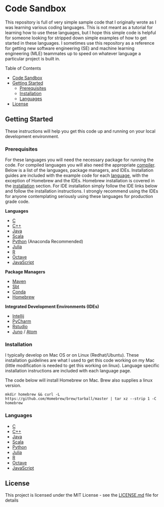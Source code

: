 # Code Sandbox

This repository is full of very simple sample code that I originally wrote as I was learning various coding languages. This is not meant as a tutorial for learning how to use these languages, but I hope this simple code is helpful for someone looking for stripped down simple examples of how to get started in these languages. I sometimes use this repository as a reference for getting new software engineering (SE) and machine learning engineering (MLE) teammates up to speed on whatever language a particular project is built in.

<!-- TOC -->

Table of Contents
- [Code Sandbox](#code-sandbox)
- [Getting Started](#getting-started)
  - [Prerequisites](#prerequisites)
  - [Installation](#installation)
  - [Languages](#languages)
- [License](#license)

<!-- /TOC -->

## Getting Started

These instructions will help you get this code up and running on your local development environment.

### Prerequisites

For these languages you will need the necessary package for running the code. For compiled languages you will also need the appropriate [compiler](https://en.wikipedia.org/wiki/Compiler). Below is a list of the languages, package managers, and IDEs. Installation guides are included with the example code for each [language](#languages), with the exception of Homebrew and the IDEs. Homebrew installation is covered in the [installation](#installation) section. For IDE installation simply follow the IDE links below and follow the installation instructions. I strongly recommend using the IDEs for anyone contemplating seriously using these languages for production grade code.

**Languages**
* [C](https://en.wikipedia.org/wiki/C_(programming_language))
* [C++](https://en.wikipedia.org/wiki/C%2B%2B)
* [Java](https://www.java.com/en/)
* [Scala](https://www.scala-lang.org/)
* [Python](https://www.anaconda.com/download/#macos) (Anaconda Recommended)
* [Julia](https://julialang.org/)
* [R](https://www.r-project.org/)
* [Octave](https://www.gnu.org/software/octave/)
* [JavaScript](https://www.w3schools.com/js/)

**Package Managers**
* [Maven](https://maven.apache.org/)
* [Sbt](https://www.scala-sbt.org/)
* [Conda](https://docs.conda.io/en/latest/)
* [Homebrew](https://brew.sh/)

**Integrated Development Environments (IDEs)**
* [Intellij](https://www.jetbrains.com/idea/)
* [PyCharm](https://www.jetbrains.com/pycharm/)
* [Rstudio](https://www.rstudio.com/)
* [Juno](https://junolab.org/) / [Atom](https://atom.io/)

### Installation

I typically develop on Mac OS or on Linux (Redhat/Ubuntu). These installation guidelines are what I used to get this code working on my Mac (little modification is needed to get this working on linux). Language specific installation instructions are included with each language page.

The code below will install Homebrew on Mac. Brew also supplies a linux version.

```
mkdir homebrew && curl -L https://github.com/Homebrew/brew/tarball/master | tar xz --strip 1 -C homebrew
```

### Languages

* [C](./C/README.md)
* [C++](./C++/README.md)
* [Java](./Java/README.md)
* [Scala](./Scala/README.md)
* [Python](./Python/README.md)
* [Julia](./Julia/README.md)
* [R](./R/README.md)
* [Octave](./Octave/README.md)
* [JavaScript](./JavaScript/README.md)

## License

This project is licensed under the MIT License - see the [LICENSE.md](LICENSE.md) file for details

